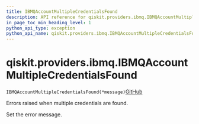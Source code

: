 ```yaml
---
title: IBMQAccountMultipleCredentialsFound
description: API reference for qiskit.providers.ibmq.IBMQAccountMultipleCredentialsFound
in_page_toc_min_heading_level: 1
python_api_type: exception
python_api_name: qiskit.providers.ibmq.IBMQAccountMultipleCredentialsFound
---
```


# qiskit.providers.ibmq.IBMQAccountMultipleCredentialsFound

<span id="qiskit.providers.ibmq.IBMQAccountMultipleCredentialsFound" />

`IBMQAccountMultipleCredentialsFound(*message)`[GitHub](https://github.com/qiskit/qiskit/tree/stable/0.39/qiskit/providers/ibmq/exceptions.py "view source code")

Errors raised when multiple credentials are found.

Set the error message.

